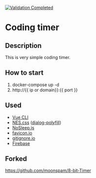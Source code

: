 [![Validation Completed](https://img.shields.io/badge/W3C%20Markup%20Validation-Completed-blue.svg)](https://validator.w3.org/nu/?doc=https%3A%2F%2Feighth-bit-timer.web.app%2F)

# Coding timer

## Description
This is very simple coding timer.

## How to start
1. docker-compose up -d
2. http://{{ ip or domain}}:{{ port }}

## Used

- [Vue CLI](https://cli.vuejs.org/)
- [NES.css](https://github.com/nostalgic-css/NES.css/) ([dialog-polyfill](https://github.com/GoogleChrome/dialog-polyfill))
- [NoSleep.js](https://github.com/richtr/NoSleep.js/)
- [favicon.io](https://favicon.io/)
- [gitignore.io](https://gitignore.io)
- [Firebase](https://firebase.google.com)

## Forked
<https://github.com/moonspam/8-bit-Timer>
